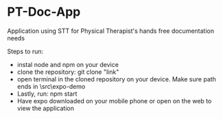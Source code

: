 # PT-Doc-App
Application using STT for Physical Therapist's hands free documentation needs

Steps to run:
- instal node and npm on your device
- clone the repository: git clone "link"
- open terminal in the cloned repository on your device. Make sure path ends in \src\expo-demo
- Lastly, run: npm start
- Have expo downloaded on your mobile phone or open on the web to view the application

